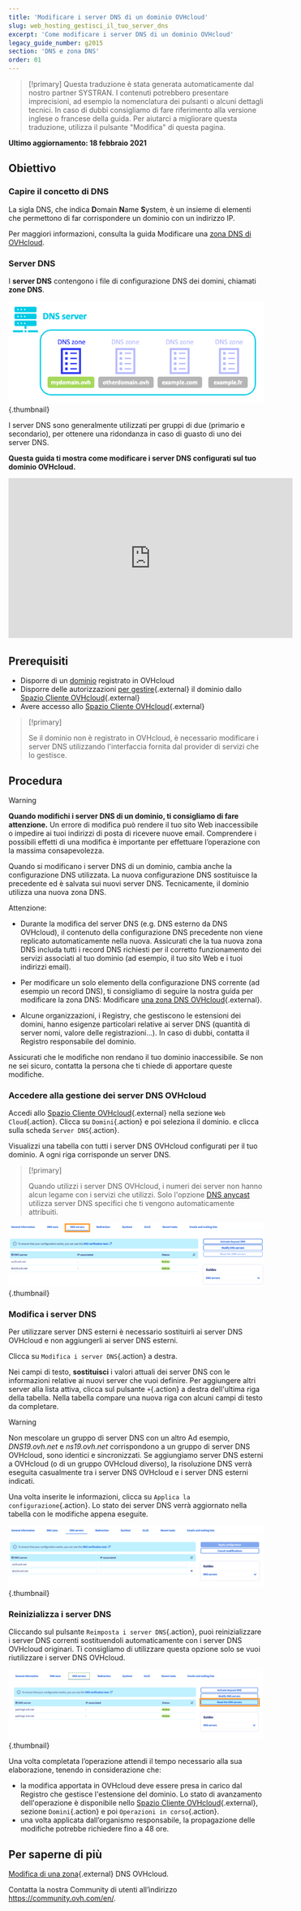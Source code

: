 ```yaml
---
title: 'Modificare i server DNS di un dominio OVHcloud'
slug: web_hosting_gestisci_il_tuo_server_dns
excerpt: 'Come modificare i server DNS di un dominio OVHcloud'
legacy_guide_number: g2015
section: 'DNS e zona DNS'
order: 01
---
```


> [!primary]
> Questa traduzione è stata generata automaticamente dal nostro partner SYSTRAN. I contenuti potrebbero presentare imprecisioni, ad esempio la nomenclatura dei pulsanti o alcuni dettagli tecnici. In caso di dubbi consigliamo di fare riferimento alla versione inglese o francese della guida. Per aiutarci a migliorare questa traduzione, utilizza il pulsante "Modifica" di questa pagina.
>

**Ultimo aggiornamento: 18 febbraio 2021**

## Obiettivo

### Capire il concetto di DNS 

La sigla DNS, che indica **D**omain **N**ame **S**ystem, è un insieme di elementi che permettono di far corrispondere un dominio con un indirizzo IP.

Per maggiori informazioni, consulta la guida Modificare una [zona DNS di OVHcloud](../web_hosting_modifica_la_tua_zona_dns/#understanddns).

### Server DNS 

I **server DNS** contengono i file di configurazione DNS dei domini, chiamati **zone DNS**.

![DNS](images/dnsserver.png){.thumbnail}

I server DNS sono generalmente utilizzati per gruppi di due (primario e secondario), per ottenere una ridondanza in caso di guasto di uno dei server DNS.

**Questa guida ti mostra come modificare i server DNS configurati sul tuo dominio OVHcloud.**

<iframe width="560" height="315" src="https://www.youtube-nocookie.com/embed/BvrUi26ShzI" frameborder="0" allow="accelerometer; autoplay; clipboard-write; encrypted-media; gyroscope; picture-in-picture" allowfullscreen></iframe>

## Prerequisiti

- Disporre di un [dominio](https://www.ovhcloud.com/it/domains/) registrato in OVHcloud
- Disporre delle autorizzazioni [per gestire](../../customer/gestisci_i_tuoi_contatti/){.external} il dominio dallo [Spazio Cliente OVHcloud](https://www.ovh.com/auth/?action=gotomanager&from=https://www.ovh.it/&ovhSubsidiary=it){.external}
- Avere accesso allo [Spazio Cliente OVHcloud](https://www.ovh.com/auth/?action=gotomanager&from=https://www.ovh.it/&ovhSubsidiary=it){.external}

> [!primary]
>
> Se il dominio non è registrato in OVHcloud, è necessario modificare i server DNS utilizzando l'interfaccia fornita dal provider di servizi che lo gestisce.
>

## Procedura

> [!warning]
>
> **Quando modifichi i server DNS di un dominio, ti consigliamo di fare attenzione.** Un errore di modifica può rendere il tuo sito Web inaccessibile o impedire ai tuoi indirizzi di posta di ricevere nuove email. Comprendere i possibili effetti di una modifica è importante per effettuare l’operazione con la massima consapevolezza.
>

Quando si modificano i server DNS di un dominio, cambia anche la configurazione DNS utilizzata. La nuova configurazione DNS sostituisce la precedente ed è salvata sui nuovi server DNS. Tecnicamente, il dominio utilizza una nuova zona DNS.

Attenzione:

- Durante la modifica del server DNS (e.g. DNS esterno da DNS OVHcloud), il contenuto della configurazione DNS precedente non viene replicato automaticamente nella nuova. Assicurati che la tua nuova zona DNS includa tutti i record DNS richiesti per il corretto funzionamento dei servizi associati al tuo dominio (ad esempio, il tuo sito Web e i tuoi indirizzi email).

- Per modificare un solo elemento della configurazione DNS corrente (ad esempio un record DNS), ti consigliamo di seguire la nostra guida per modificare la zona DNS: Modificare [una zona DNS OVHcloud](../web_hosting_modifica_la_tua_zona_dns/){.external}.

- Alcune organizzazioni, i Registry, che gestiscono le estensioni dei domini, hanno esigenze particolari relative ai server DNS (quantità di server nomi, valore delle registrazioni...). In caso di dubbi, contatta il Registro responsabile del dominio.

Assicurati che le modifiche non rendano il tuo dominio inaccessibile. Se non ne sei sicuro, contatta la persona che ti chiede di apportare queste modifiche.


### Accedere alla gestione dei server DNS OVHcloud

Accedi allo [Spazio Cliente OVHcloud](https://www.ovh.com/auth/?action=gotomanager&from=https://www.ovh.it/&ovhSubsidiary=it){.external} nella sezione `Web Cloud`{.action}. Clicca su `Domini`{.action} e poi seleziona il dominio. e clicca sulla scheda `Server DNS`{.action}.

Visualizzi una tabella con tutti i server DNS OVHcloud configurati per il tuo dominio. A ogni riga corrisponde un server DNS. 

> [!primary]
>
> Quando utilizzi i server DNS OVHcloud, i numeri dei server non hanno alcun legame con i servizi che utilizzi. Solo l'opzione [DNS anycast](https://www.ovhcloud.com/it/domains/options/dns-anycast/) utilizza server DNS specifici che ti vengono automaticamente attribuiti.

![dns server](images/edit-dns-server-ovh-step1.png){.thumbnail}

### Modifica i server DNS

Per utilizzare server DNS esterni è necessario sostituirli ai server DNS OVHcloud e non aggiungerli ai server DNS esterni.

Clicca su `Modifica i server DNS`{.action} a destra.

Nei campi di testo, **sostituisci** i valori attuali dei server DNS con le informazioni relative ai nuovi server che vuoi definire. Per aggiungere altri server alla lista attiva, clicca sul pulsante `+`{.action} a destra dell'ultima riga della tabella. Nella tabella compare una nuova riga con alcuni campi di testo da completare.

> [!warning]
>
> Non mescolare un gruppo di server DNS con un altro
> Ad esempio, *DNS19.ovh.net* e *ns19.ovh.net* corrispondono a un gruppo di server DNS OVHcloud, sono identici e sincronizzati. Se aggiungiamo server DNS esterni a OVHcloud (o di un gruppo OVHcloud diverso), la risoluzione DNS verrà eseguita casualmente tra i server DNS OVHcloud e i server DNS esterni indicati.

Una volta inserite le informazioni, clicca su `Applica la configurazione`{.action}. Lo stato dei server DNS verrà aggiornato nella tabella con le modifiche appena eseguite.

![dns server](images/edit-dns-server-ovh-step2.png){.thumbnail}

### Reinizializza i server DNS 

Cliccando sul pulsante `Reimposta i server DNS`{.action}, puoi reinizializzare i server DNS correnti sostituendoli automaticamente con i server DNS OVHcloud originari. Ti consigliamo di utilizzare questa opzione solo se vuoi riutilizzare i server DNS OVHcloud. 

![dns server](images/edit-dns-server-ovh-step3.png){.thumbnail}

Una volta completata l’operazione attendi il tempo necessario alla sua elaborazione, tenendo in considerazione che: 

- la modifica apportata in OVHcloud deve essere presa in carico dal Registro che gestisce l'estensione del dominio. Lo stato di avanzamento dell'operazione è disponibile nello [Spazio Cliente OVHcloud](https://www.ovh.com/auth/?action=gotomanager&from=https://www.ovh.it/&ovhSubsidiary=it){.external}, sezione `Domini`{.action} e poi `Operazioni in corso`{.action}.
- una volta applicata dall’organismo responsabile, la propagazione delle modifiche potrebbe richiedere fino a 48 ore.

## Per saperne di più

[ Modifica di una zona](../web_hosting_modifica_la_tua_zona_dns/){.external} DNS OVHcloud.

Contatta la nostra Community di utenti all’indirizzo <https://community.ovh.com/en/>.
